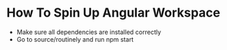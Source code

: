 # How To Spin Up Angular Workspace
- Make sure all dependencies are installed correctly
- Go to source/routinely and run npm start
